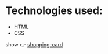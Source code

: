 # Technologies used:
- HTML
- CSS


show 👉️ [shopping-card](https://janaheyn.github.io/shopping-card/)
